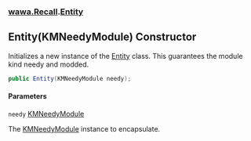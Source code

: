 ### [wawa.Recall](wawa.Recall.md 'wawa.Recall').[Entity](Entity.md 'wawa.Recall.Entity')

## Entity(KMNeedyModule) Constructor

Initializes a new instance of the [Entity](Entity.md 'wawa.Recall.Entity') class. This guarantees the module kind needy and modded.

```csharp
public Entity(KMNeedyModule needy);
```
#### Parameters

<a name='wawa.Recall.Entity.Entity(KMNeedyModule).needy'></a>

`needy` [KMNeedyModule](https://docs.microsoft.com/en-us/dotnet/api/KMNeedyModule 'KMNeedyModule')

The [KMNeedyModule](https://docs.microsoft.com/en-us/dotnet/api/KMNeedyModule 'KMNeedyModule') instance to encapsulate.